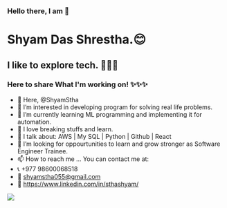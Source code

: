 ### Hello there, I am 👏
# Shyam Das Shrestha.😊  
## I like to explore tech. 🚀🚀🚀
### Here to share What I'm working on! ✨✨✨


- 👋 Here, @ShyamStha
- 👀 I’m interested in developing program for solving real life problems.
- 🌱 I’m currently learning ML programming and implementing it for automation.
- 🎉 I love breaking stuffs and learn.
- 📣 I talk about: AWS | My SQL | Python | Github | React
- 💞️ I’m looking for oppourtunities to learn and grow stronger as Software Engineer Trainee.
- 📫 How to reach me ... You can contact me at:
- 📞 +977 98600068518
- 📧 shyamstha055@gmail.com
- 🧑 https://www.linkedin.com/in/sthashyam/

<img src="https://github-readme-stats.vercel.app/api?username=ShyamStha&&show_icons=true&title_color=#ffffff&icon_color=bb2acf&text_color=daf7dc&bg_color=000000">
